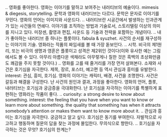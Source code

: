 ..
영화를 좋아한다. 영화는 이야기를 말하고 보여주는 내러티브의 예술이다. mimesis & diegesis, storytelling. 문학과 영화의 내러티브는 다르다. 문학은 문자로 이야기를 꾸민다. 영화의 언어는 이미지와 사운드다.
..
내러티브란 시공간에서 발생하는 인과관계가 있는 사건들의 연쇄다. 이야기를 조직하는 방법과 기술로서, 스토리텔링 이상의 의미를 지니고 있다. 미장센, 촬영과 편집, 사운드 등 기술과 전략을 포함하는 개념이다.
..
내가 좋아하는 내러티브 중 하나는 플롯이다. fabula & syuzhet. 사건의 순서를 재구성하는 이야기의 기술. 영화라는 작품의 짜임새를 볼 때 가장 돋보인다.
..
시학. 비극의 제1원리, 또는 비극의 생명과 영혼은 플롯이고 성격은 제2위인 것이다(이와 유사한 예는 그림에서도 볼 수 있다. 아무리 아름다운 색채라도 아무렇게나 칠한 것은 흑백의 초상화만큼도 쾌감을 주지 못할 것이다.)
..
영화를 고를 때 줄거리를 가장 먼저 살펴본다. 소재와 사건은 호기심을 자극한다. 제목, 장르, 포스터, 예고편 등 역시 관심과 흥미를 유발한다. interest: 관심, 흥미, 호기심. 영화의 이야기는 캐릭터, 배경, 사건을 조명한다. 사건은 갈등과 해결을 구성한다. 난 사건의 원인과 결과, 과정을 좋아한다. 영화의 언어, 플롯, 내러티브는 호기심과 궁금증을 극대화한다. 난 호기심을 자극하는 이야기를 특별하게 표현하는 영화라는 작품이 좋다.
..
curiosity: a strong desire to know about something.
interest: the feeling that you have when you want to know or learn more about something.
the quality that something has when it attracts somebody’s attention or makes them want to know more about it.
..
관심과 흥미는 호기심을 자극한다. 궁금하고 알고 싶다. 호기심은 동기를 부여한다. 자발적으로 사고하고 행동하며 질문의 답을 찾는 과정에 몰입한다. 무의식으로 향한다.
..
호기심을 자극하는 것은 무엇? 호기심의 한계는?